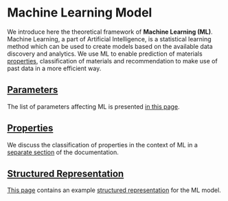 # Machine Learning Model

We introduce here the theoretical framework of **Machine Learning (ML)**. Machine Learning, a part of Artificial Intelligence, is a statistical learning method which can be used to create models based on the available data discovery and analytics. We use ML to enable prediction of materials [properties](../../properties/overview.md), classification of materials and recommendation to make use of past data in a more efficient way.

## [Parameters](parameters.md)

The list of parameters affecting ML is presented [in this page](parameters.md).

## [Properties](../../properties/classification/machine-learning.md)

We discuss the classification of properties in the context of ML in a [separate section](../../properties/classification/machine-learning.md) of the documentation.

## [Structured Representation](data.md)

[This page](data.md) contains an example [structured representation](../../data-structured/overview.md) for the ML model.
